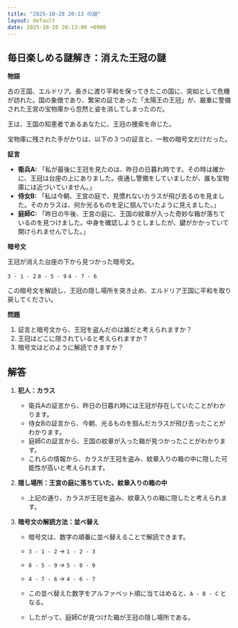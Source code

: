 ```yaml
---
title: "2025-10-28 20:13 の謎"
layout: default
date: 2025-10-28 20:13:00 +0900
---
```

## 毎日楽しめる謎解き：消えた王冠の謎

**物語**

古の王国、エルドリア。長きに渡り平和を保ってきたこの国に、突如として危機が訪れた。国の象徴であり、繁栄の証であった「太陽王の王冠」が、厳重に警備された王宮の宝物庫から忽然と姿を消してしまったのだ。

王は、王国の知恵者であるあなたに、王冠の捜索を命じた。

宝物庫に残された手がかりは、以下の３つの証言と、一枚の暗号文だけだった。

**証言**

*   **衛兵A:** 「私が最後に王冠を見たのは、昨日の日暮れ時です。その時は確かに、王冠は台座の上にありました。夜通し警備をしていましたが、誰も宝物庫には近づいていません。」
*   **侍女B:** 「私は今朝、王宮の庭で、見慣れないカラスが飛び去るのを見ました。そのカラスは、何か光るものを足に掴んでいたように見えました。」
*   **庭師C:** 「昨日の午後、王宮の庭に、王国の紋章が入った奇妙な箱が落ちているのを見つけました。中身を確認しようとしましたが、鍵がかかっていて開けられませんでした。」

**暗号文**

王冠が消えた台座の下から見つかった暗号文。

`3 - 1 - 2`
`8 - 5 - 9`
`4 - 7 - 6`

この暗号文を解読し、王冠の隠し場所を突き止め、エルドリア王国に平和を取り戻してください。

**問題**

1.  証言と暗号文から、王冠を盗んだのは誰だと考えられますか？
2.  王冠はどこに隠されていると考えられますか？
3.  暗号文はどのように解読できますか？

## 解答

1.  **犯人：カラス**

    *   衛兵Aの証言から、昨日の日暮れ時には王冠が存在していたことがわかります。
    *   侍女Bの証言から、今朝、光るものを掴んだカラスが飛び去ったことがわかります。
    *   庭師Cの証言から、王国の紋章が入った箱が見つかったことがわかります。
    *   これらの情報から、カラスが王冠を盗み、紋章入りの箱の中に隠した可能性が高いと考えられます。

2.  **隠し場所：王宮の庭に落ちていた、紋章入りの箱の中**

    *   上記の通り、カラスが王冠を盗み、紋章入りの箱に隠したと考えられます。

3.  **暗号文の解読方法：並べ替え**

    *   暗号文は、数字の順番に並べ替えることで解読できます。
    *   `3 - 1 - 2`  ->  `1 - 2 - 3`
    *   `8 - 5 - 9`  ->  `5 - 8 - 9`
    *   `4 - 7 - 6`  ->  `4 - 6 - 7`

    *   この並べ替えた数字をアルファベット順に当てはめると、`A - B - C` となる。
    *   したがって、庭師Cが見つけた箱が王冠の隠し場所である。
